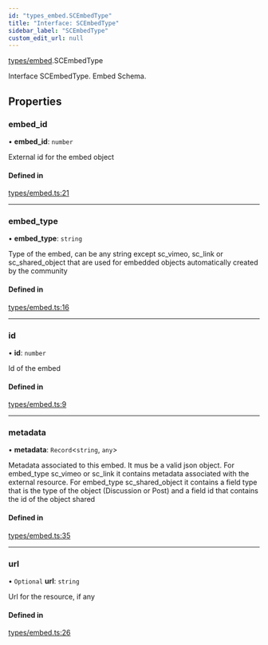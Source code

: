 ```yaml
---
id: "types_embed.SCEmbedType"
title: "Interface: SCEmbedType"
sidebar_label: "SCEmbedType"
custom_edit_url: null
---
```


[types/embed](../modules/types_embed).SCEmbedType

Interface SCEmbedType.
Embed Schema.

## Properties

### embed\_id

• **embed\_id**: `number`

External id for the embed object

#### Defined in

[types/embed.ts:21](https://github.com/selfcommunity/community-ui/blob/487fa8c/packages/sc-core/src/types/embed.ts#L21)

___

### embed\_type

• **embed\_type**: `string`

Type of the embed, can be any string except
sc_vimeo, sc_link or sc_shared_object that are used
for embedded objects automatically created by the community

#### Defined in

[types/embed.ts:16](https://github.com/selfcommunity/community-ui/blob/487fa8c/packages/sc-core/src/types/embed.ts#L16)

___

### id

• **id**: `number`

Id of the embed

#### Defined in

[types/embed.ts:9](https://github.com/selfcommunity/community-ui/blob/487fa8c/packages/sc-core/src/types/embed.ts#L9)

___

### metadata

• **metadata**: `Record`<`string`, `any`\>

Metadata associated to this embed. It mus be a valid json object.
For embed_type sc_vimeo or sc_link it contains metadata associated
with the external resource. For embed_type sc_shared_object it contains a field
type that is the type of the object (Discussion or Post) and a field id
that contains the id of the object shared

#### Defined in

[types/embed.ts:35](https://github.com/selfcommunity/community-ui/blob/487fa8c/packages/sc-core/src/types/embed.ts#L35)

___

### url

• `Optional` **url**: `string`

Url for the resource, if any

#### Defined in

[types/embed.ts:26](https://github.com/selfcommunity/community-ui/blob/487fa8c/packages/sc-core/src/types/embed.ts#L26)
